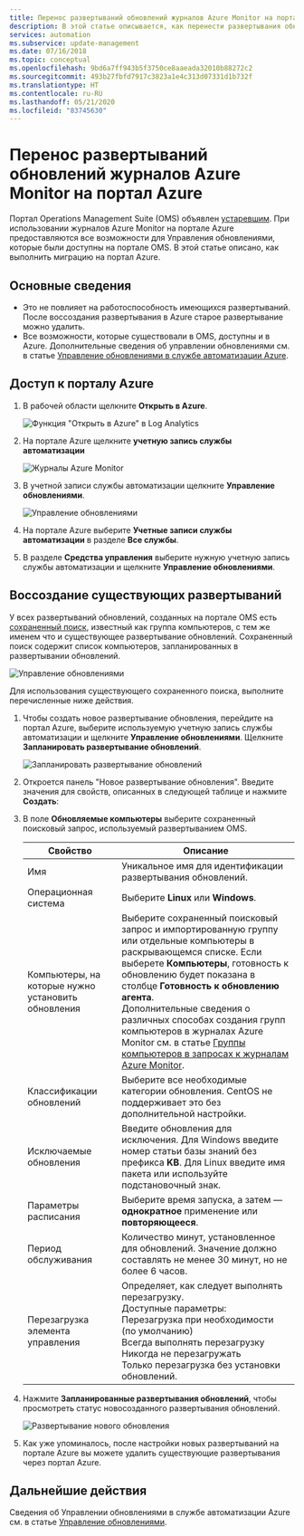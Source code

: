```yaml
---
title: Перенос развертываний обновлений журналов Azure Monitor на портал Azure
description: В этой статье описывается, как перенести развертывания обновлений журналов Azure Monitor на портал Azure.
services: automation
ms.subservice: update-management
ms.date: 07/16/2018
ms.topic: conceptual
ms.openlocfilehash: 9bd6a7ff943b5f3750ce8aaeada32010b88272c2
ms.sourcegitcommit: 493b27fbfd7917c3823a1e4c313d07331d1b732f
ms.translationtype: HT
ms.contentlocale: ru-RU
ms.lasthandoff: 05/21/2020
ms.locfileid: "83745630"
---
```

# <a name="migrate-azure-monitor-logs-update-deployments-to-azure-portal"></a>Перенос развертываний обновлений журналов Azure Monitor на портал Azure

Портал Operations Management Suite (OMS) объявлен [устаревшим](../azure-monitor/platform/oms-portal-transition.md). При использовании журналов Azure Monitor на портале Azure предоставляются все возможности для Управления обновлениями, которые были доступны на портале OMS. В этой статье описано, как выполнить миграцию на портал Azure.

## <a name="key-information"></a>Основные сведения

* Это не повлияет на работоспособность имеющихся развертываний. После воссоздания развертывания в Azure старое развертывание можно удалить.
* Все возможности, которые существовали в OMS, доступны и в Azure. Дополнительные сведения об управлении обновлениями см. в статье [Управление обновлениями в службе автоматизации Azure](automation-update-management.md).

## <a name="access-the-azure-portal"></a>Доступ к порталу Azure

1. В рабочей области щелкните **Открыть в Azure**. 

    ![Функция "Открыть в Azure" в Log Analytics](media/migrate-oms-update-deployments/link-to-azure-portal.png)

2. На портале Azure щелкните **учетную запись службы автоматизации**

    ![Журналы Azure Monitor](media/migrate-oms-update-deployments/log-analytics.png)

3. В учетной записи службы автоматизации щелкните **Управление обновлениями**.

    ![Управление обновлениями](media/migrate-oms-update-deployments/azure-automation.png)

4. На портале Azure выберите **Учетные записи службы автоматизации** в разделе **Все службы**. 

5. В разделе **Средства управления** выберите нужную учетную запись службы автоматизации и щелкните **Управление обновлениями**.

## <a name="recreate-existing-deployments"></a>Воссоздание существующих развертываний

У всех развертываний обновлений, созданных на портале OMS есть [сохраненный поиск](../azure-monitor/platform/computer-groups.md), известный как группа компьютеров, с тем же именем что и существующее развертывание обновлений. Сохраненный поиск содержит список компьютеров, запланированных в развертывании обновлений.

![Управление обновлениями](media/migrate-oms-update-deployments/oms-deployment.png)

Для использования существующего сохраненного поиска, выполните перечисленные ниже действия.

1. Чтобы создать новое развертывание обновления, перейдите на портал Azure, выберите используемую учетную запись службы автоматизации и щелкните **Управление обновлениями**. Щелкните **Запланировать развертывание обновлений**.

    ![Запланировать развертывание обновлений](media/migrate-oms-update-deployments/schedule-update-deployment.png)

2. Откроется панель "Новое развертывание обновления". Введите значения для свойств, описанных в следующей таблице и нажмите **Создать**:

3. В поле **Обновляемые компьютеры** выберите сохраненный поисковый запрос, используемый развертыванием OMS.

    | Свойство | Описание |
    | --- | --- |
    |Имя |Уникальное имя для идентификации развертывания обновлений. |
    |Операционная система| Выберите **Linux** или **Windows**.|
    |Компьютеры, на которые нужно установить обновления |Выберите сохраненный поисковый запрос и импортированную группу или отдельные компьютеры в раскрывающемся списке. Если выберете **Компьютеры**, готовность к обновлению будет показана в столбце **Готовность к обновлению агента**.</br> Дополнительные сведения о различных способах создания групп компьютеров в журналах Azure Monitor см. в статье [Группы компьютеров в запросах к журналам Azure Monitor](../azure-monitor/platform/computer-groups.md). |
    |Классификации обновлений|Выберите все необходимые категории обновления. CentOS не поддерживает это без дополнительной настройки.|
    |Исключаемые обновления|Введите обновления для исключения. Для Windows введите номер статьи базы знаний без префикса **KB**. Для Linux введите имя пакета или используйте подстановочный знак.  |
    |Параметры расписания|Выберите время запуска, а затем — **однократное** применение или **повторяющееся**. | 
    | Период обслуживания |Количество минут, установленное для обновлений. Значение должно составлять не менее 30 минут, но не более 6 часов. |
    | Перезагрузка элемента управления| Определяет, как следует выполнять перезагрузку.</br>Доступные параметры:</br>Перезагрузка при необходимости (по умолчанию)</br>Всегда выполнять перезагрузку</br>Никогда не перезагружать</br>Только перезагрузка без установки обновлений.|

4. Нажмите **Запланированные развертывания обновлений**, чтобы просмотреть статус новосозданного развертывания обновлений.

    ![Развертывание нового обновления](media/migrate-oms-update-deployments/new-update-deployment.png)

5. Как уже упоминалось, после настройки новых развертываний на портале Azure вы можете удалить существующие развертывания через портал Azure.

## <a name="next-steps"></a>Дальнейшие действия

Сведения об Управлении обновлениями в службе автоматизации Azure см. в статье [Управление обновлениями](automation-update-management.md).
